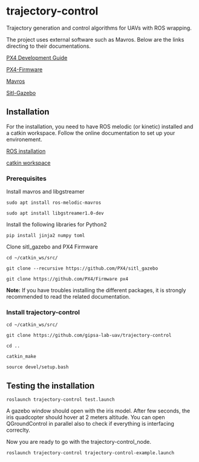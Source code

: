 # trajectory-control
Trajectory generation and control algorithms for UAVs with ROS wrapping.

The project uses external software such as Mavros. Below are the links directing to their documentations.

[PX4 Development Guide](https://dev.px4.io/v1.9.0/en/)

[PX4-Firmware](https://github.com/PX4/Firmware)

[Mavros](https://github.com/mavlink/mavros/)

[Sitl-Gazebo](https://github.com/PX4/sitl_gazebo)

## Installation
For the installation, you need to have ROS melodic (or kinetic) installed and a catkin workspace. Follow the online documentation to set up your environement.

[ROS installation](http://wiki.ros.org/melodic/Installation/Ubuntu)

[catkin workspace](http://wiki.ros.org/catkin/Tutorials/create_a_workspace)

### Prerequisites
Install mavros and libgstreamer

```sudo apt install ros-melodic-mavros```

```sudo apt install libgstreamer1.0-dev```

Install the following libraries for Python2

```pip install jinja2 numpy toml```

Clone sitl_gazebo and PX4 Firmware

```cd ~/catkin_ws/src/```

```git clone --recursive https://github.com/PX4/sitl_gazebo```

```git clone https://github.com/PX4/Firmware px4```

**Note:** If you have troubles installing the different packages, it is strongly recommended to read the related documentation.

### Install trajectory-control
```cd ~/catkin_ws/src/```

```git clone https://github.com/gipsa-lab-uav/trajectory-control```

```cd ..```

```catkin_make```

```source devel/setup.bash```

## Testing the installation
```roslaunch trajectory-control test.launch```

A gazebo window should open with the iris model. After few seconds, the iris quadcopter should hover at 2 meters altitude. You can open QGroundControl in parallel also to check if everything is interfacing correclty.

Now you are ready to go with the trajectory-control_node.

```roslaunch trajectory-control trajectory-control-example.launch```
